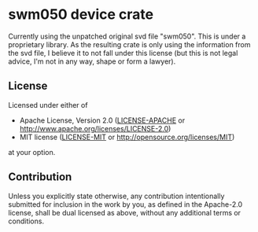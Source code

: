 # swm050 device crate

Currently using the unpatched original svd file "swm050". This is under 
a proprietary library. As the resulting crate is only
using the information from the svd file, I believe it to not fall under this
license (but this is not legal advice, I'm not in any way, shape or form a lawyer).

## License

Licensed under either of

- Apache License, Version 2.0 ([LICENSE-APACHE](LICENSE-APACHE) or http://www.apache.org/licenses/LICENSE-2.0)
- MIT license ([LICENSE-MIT](LICENSE-MIT) or http://opensource.org/licenses/MIT)

at your option.

## Contribution

Unless you explicitly state otherwise, any contribution intentionally submitted
for inclusion in the work by you, as defined in the Apache-2.0 license, shall be
dual licensed as above, without any additional terms or conditions.
